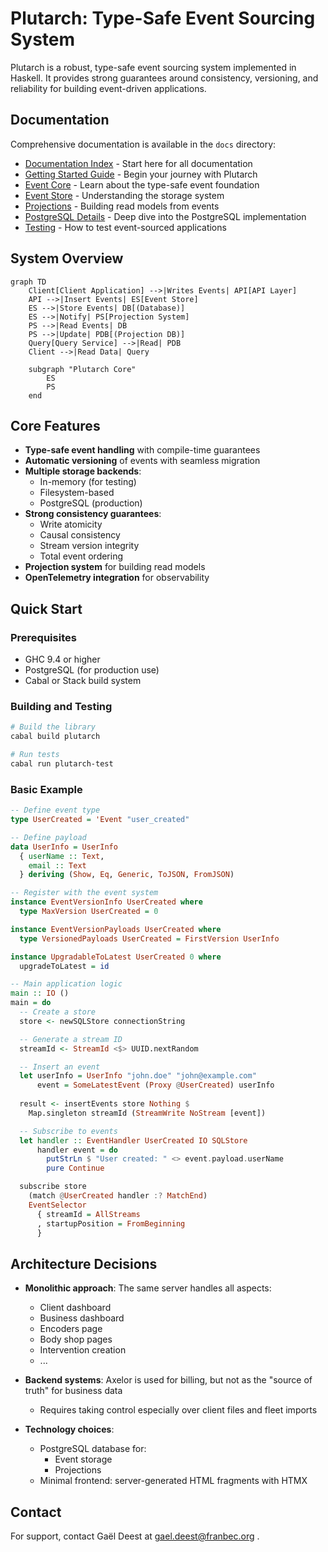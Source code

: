 # Plutarch: Type-Safe Event Sourcing System

Plutarch is a robust, type-safe event sourcing system implemented in Haskell. It provides strong guarantees around consistency, versioning, and reliability for building event-driven applications.

## Documentation

Comprehensive documentation is available in the `docs` directory:

- [Documentation Index](docs/index.md) - Start here for all documentation
- [Getting Started Guide](docs/getting-started.md) - Begin your journey with Plutarch
- [Event Core](docs/event-core.md) - Learn about the type-safe event foundation
- [Event Store](docs/event-store.md) - Understanding the storage system
- [Projections](docs/projections.md) - Building read models from events
- [PostgreSQL Details](docs/postgresql-details.md) - Deep dive into the PostgreSQL implementation
- [Testing](docs/testing.md) - How to test event-sourced applications

## System Overview

```mermaid
graph TD
    Client[Client Application] -->|Writes Events| API[API Layer]
    API -->|Insert Events| ES[Event Store]
    ES -->|Store Events| DB[(Database)]
    ES -->|Notify| PS[Projection System]
    PS -->|Read Events| DB
    PS -->|Update| PDB[(Projection DB)]
    Query[Query Service] -->|Read| PDB
    Client -->|Read Data| Query
    
    subgraph "Plutarch Core"
        ES
        PS
    end
```

## Core Features

- **Type-safe event handling** with compile-time guarantees
- **Automatic versioning** of events with seamless migration
- **Multiple storage backends**:
  - In-memory (for testing)
  - Filesystem-based
  - PostgreSQL (production)
- **Strong consistency guarantees**:
  - Write atomicity
  - Causal consistency
  - Stream version integrity
  - Total event ordering
- **Projection system** for building read models
- **OpenTelemetry integration** for observability

## Quick Start

### Prerequisites

- GHC 9.4 or higher
- PostgreSQL (for production use)
- Cabal or Stack build system

### Building and Testing

```bash
# Build the library
cabal build plutarch

# Run tests
cabal run plutarch-test
```

### Basic Example

```haskell
-- Define event type
type UserCreated = 'Event "user_created"

-- Define payload
data UserInfo = UserInfo
  { userName :: Text,
    email :: Text
  } deriving (Show, Eq, Generic, ToJSON, FromJSON)

-- Register with the event system
instance EventVersionInfo UserCreated where
  type MaxVersion UserCreated = 0

instance EventVersionPayloads UserCreated where
  type VersionedPayloads UserCreated = FirstVersion UserInfo

instance UpgradableToLatest UserCreated 0 where
  upgradeToLatest = id

-- Main application logic
main :: IO ()
main = do
  -- Create a store
  store <- newSQLStore connectionString

  -- Generate a stream ID
  streamId <- StreamId <$> UUID.nextRandom

  -- Insert an event
  let userInfo = UserInfo "john.doe" "john@example.com"
      event = SomeLatestEvent (Proxy @UserCreated) userInfo
  
  result <- insertEvents store Nothing $
    Map.singleton streamId (StreamWrite NoStream [event])

  -- Subscribe to events
  let handler :: EventHandler UserCreated IO SQLStore
      handler event = do
        putStrLn $ "User created: " <> event.payload.userName
        pure Continue

  subscribe store
    (match @UserCreated handler :? MatchEnd)
    EventSelector 
      { streamId = AllStreams
      , startupPosition = FromBeginning
      }
```

## Architecture Decisions

- **Monolithic approach**: The same server handles all aspects:
  - Client dashboard
  - Business dashboard
  - Encoders page
  - Body shop pages
  - Intervention creation
  - ...

- **Backend systems**: Axelor is used for billing, but not as the "source of truth" for business data
  - Requires taking control especially over client files and fleet imports

- **Technology choices**:
  - PostgreSQL database for:
    - Event storage
    - Projections
  - Minimal frontend: server-generated HTML fragments with HTMX

## Contact

For support, contact Gaël Deest at gael.deest@franbec.org .

